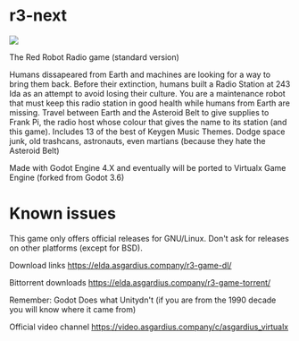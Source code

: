 # r3-next

<img src=https://git.asgardius.company/asgardius/r3-next/raw/branch/main/icon.png>

The Red Robot Radio game (standard version)

Humans dissapeared from Earth and machines are looking for a way to bring them back. Before their extinction, humans built a Radio Station at 243 Ida as an attempt to avoid losing their culture. You are a maintenance robot that must keep this radio station in good health while humans from Earth are missing. Travel between Earth and the Asteroid Belt to give supplies to Frank Pi, the radio host whose colour that gives the name to its station (and this game).  Includes 13 of the best of Keygen Music Themes. Dodge space junk, old trashcans, astronauts, even martians (because they hate the Asteroid Belt)

Made with Godot Engine 4.X and eventually will be ported to Virtualx Game Engine (forked from Godot 3.6)

# Known issues

This game only offers official releases for GNU/Linux. Don't ask for releases on other platforms (except for BSD).

Download links https://elda.asgardius.company/r3-game-dl/

Bittorrent downloads https://elda.asgardius.company/r3-game-torrent/

Remember: Godot Does what Unitydn't (if you are from the 1990 decade you will know where it came from)

Official video channel https://video.asgardius.company/c/asgardius_virtualx
